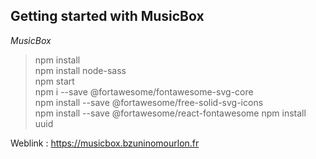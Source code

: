 ## Getting started with MusicBox

*MusicBox*

> npm install\
npm install node-sass\
npm start\
npm i --save @fortawesome/fontawesome-svg-core\
npm install --save @fortawesome/free-solid-svg-icons\
npm install --save @fortawesome/react-fontawesome
npm install uuid

Weblink : https://musicbox.bzuninomourlon.fr